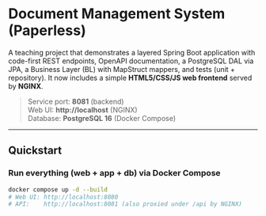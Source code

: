 # Document Management System (Paperless)

A teaching project that demonstrates a layered Spring Boot application with
code-first REST endpoints, OpenAPI documentation, a PostgreSQL DAL via JPA,
a Business Layer (BL) with MapStruct mappers, and tests (unit + repository).
It now includes a simple **HTML5/CSS/JS web frontend** served by **NGINX**.

> Service port: **8081** (backend)  
> Web UI: **http://localhost** (NGINX)  
> Database: **PostgreSQL 16** (Docker Compose)

---

## Quickstart

### Run everything (web + app + db) via Docker Compose

```bash
docker compose up -d --build
# Web UI: http://localhost:8080
# API:    http://localhost:8081 (also proxied under /api by NGINX)
